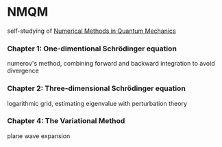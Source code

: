 # NMQM
self-studying of [Numerical Methods in Quantum Mechanics](http://www.fisica.uniud.it/~giannozz/Corsi/MQ/mq.html)


### Chapter 1: One-dimentional Schrödinger equation
numerov's method, combining forward and backward integration to avoid divergence

### Chapter 2: Three-dimensional Schrödinger equation
logarithmic grid, estimating eigenvalue with perturbation theory

### Chapter 4: The Variational Method
plane wave expansion
